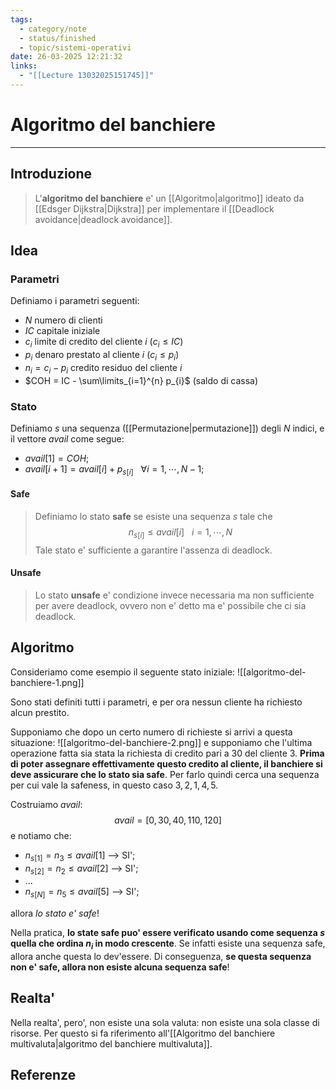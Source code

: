 ```yaml
---
tags:
  - category/note
  - status/finished
  - topic/sistemi-operativi
date: 26-03-2025 12:21:32
links:
  - "[[Lecture 13032025151745]]"
---
```

# Algoritmo del banchiere
---
## Introduzione
> L'**algoritmo del banchiere** e' un [[Algoritmo|algoritmo]] ideato da [[Edsger Dijkstra|Dijkstra]] per implementare il [[Deadlock avoidance|deadlock avoidance]].

## Idea
### Parametri
Definiamo i parametri seguenti:
- $N$ numero di clienti
- $IC$ capitale iniziale
- $c_{i}$ limite di credito del cliente $i$ ($c_{i} \leq IC$)
- $p_{i}$ denaro prestato al cliente $i$ ($c_{i} \leq p_{i}$)
- $n_{i} = c_{i} - p_{i}$ credito residuo del cliente $i$
- $COH = IC - \sum\limits_{i=1}^{n} p_{i}$ (saldo di cassa)

### Stato
Definiamo $s$ una sequenza ([[Permutazione|permutazione]]) degli $N$ indici, e il vettore $avail$ come segue:
- $avail[1] = COH$;
- $avail[i+1] = avail[i] + p_{s[i]} \ \ \ \forall i = 1, \cdots, N-1$;

#### Safe
> Definiamo lo stato **safe** se esiste una sequenza $s$ tale che
> $$n_{s[i]} \leq avail[i] \ \ \ i=1, \cdots, N$$
> Tale stato e' sufficiente a garantire l'assenza di deadlock.

#### Unsafe
> Lo stato **unsafe** e' condizione invece necessaria ma non sufficiente per avere deadlock, ovvero non e' detto ma e' possibile che ci sia deadlock.

## Algoritmo
Consideriamo come esempio il seguente stato iniziale:
![[algoritmo-del-banchiere-1.png]]

Sono stati definiti tutti i parametri, e per ora nessun cliente ha richiesto alcun prestito.

Supponiamo che dopo un certo numero di richieste si arrivi a questa situazione:
![[algoritmo-del-banchiere-2.png]]
e supponiamo che l'ultima operazione fatta sia stata la richiesta di credito pari a 30 del cliente 3. **Prima di poter assegnare effettivamente questo credito al cliente, il banchiere si deve assicurare che lo stato sia safe**. Per farlo quindi cerca una sequenza per cui vale la safeness, in questo caso $3, 2, 1, 4, 5$.

Costruiamo $avail$:
$$avail = [0, 30, 40, 110, 120]$$
e notiamo che:
- $n_{s[1]} = n_{3} \leq avail[1]$ --> SI';
- $n_{s[2]} = n_{2} \leq avail[2]$ --> SI';
- ...
- $n_{s[N]} = n_{5} \leq avail[5]$ --> SI';

allora _lo stato e' safe_!

Nella pratica, **lo state safe puo' essere verificato usando come sequenza $s$ quella che ordina $n_{i}$ in modo crescente**. Se infatti esiste una sequenza safe, allora anche questa lo dev'essere. Di conseguenza, **se questa sequenza non e' safe, allora non esiste alcuna sequenza safe**!

## Realta'
Nella realta', pero', non esiste una sola valuta: non esiste una sola classe di risorse. Per questo si fa riferimento all'[[Algoritmo del banchiere multivaluta|algoritmo del banchiere multivaluta]].

## Referenze
